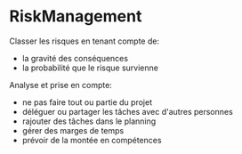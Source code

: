 RiskManagement
==============

Classer les risques en tenant compte de:
- la gravité des conséquences
- la probabilité que le risque survienne

Analyse et prise en compte:
- ne pas faire tout ou partie du projet
- déléguer ou partager les tâches avec d'autres personnes
- rajouter des tâches dans le planning
- gérer des marges de temps
- prévoir de la montée en compétences
